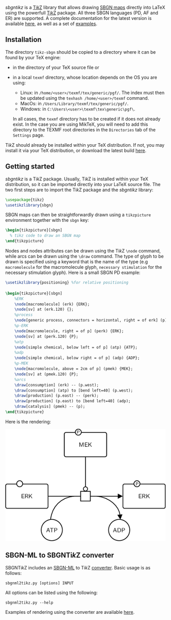 *sbgntikz* is a [Ti*k*Z](https://en.wikibooks.org/wiki/LaTeX/PGF/TikZ) library that allows drawing [SBGN maps](http://www.sbgn.org) directly into LaTeX using the powerfull [Ti*k*Z](https://en.wikibooks.org/wiki/LaTeX/PGF/TikZ) package.
All three SBGN languages (PD, AF and ER) are supported.
A complete documentation for the latest version is available [here](https://github.com/Adrienrougny/sbgntikz/blob/master/documentation/v1.1/sbgntikz_v1_1.pdf), as well as a set of [examples](https://github.com/Adrienrougny/sbgntikz/tree/master/examples).

## Installation

The directory `tikz-sbgn` should be copied to a directory where it can be found by your TeX engine:
* in the directory of your TeX source file or
* in a local `texmf` directory, whose location depends on the OS you are using:
  * Linux: in `/home/<user>/texmf/tex/generic/pgf/`. The index must then be updated using the `texhash /home/<user>/texmf` command.
  * MacOs: in `/Users/Library/texmf/tex/generic/pgf/`.
  * Windows: in `C:\Users\<user>\texmf\tex\generic\pgf\`.
  
  In all cases, the `texmf` directory has to be created if it does not already exist. In the case you are using MikTeX, you will need to add this directory to the TEXMF root directories in the `Directories` tab of the `Settings` page. 

Ti*k*Z should already be installed within your TeX distribution.
If not, you may install it via your TeX distribution, or download the latest build [here](http://www.texample.net/tikz/builds/).

## Getting started

*sbgntikz* is a Ti*k*Z package.
Usually, Ti*k*Z is installed within your TeX distribution, so it can be imported directly into your LaTeX source file.
The two first steps are to import the Ti*k*Z package and the *sbgntikz* library:

```tex
\usepackage{tikz}
\usetikzlibrary{sbgn}
```
SBGN maps can then be straightforwardly drawn using a `tikzpicture` environment together with the `sbgn` key:

```tex
\begin{tikzpicture}[sbgn]
  % tikz code to draw an SBGN map
\end{tikzpicture}
```

Nodes and nodes attributes can be drawn using the Ti*k*Z `\node` command, while arcs can be drawn using the `\draw` command.
The type of glyph to be drawn is specified using a keyword that is the name of the type (e.g `macromolecule` for the macromolecule glyph, `necessary stimulation` for the necessary stimulation glyph).
Here is a small SBGN PD example:

```tex
\usetikzlibrary{positioning} %for relative positioning

\begin{tikzpicture}[sbgn]
    %ERK
    \node[macromolecule] (erk) {ERK};
    \node[sv] at (erk.120) {};
    %process
    \node[generic process, connectors = horizontal, right = of erk] (p) {};
    %p-ERK
    \node[macromolecule, right = of p] (perk) {ERK};
    \node[sv] at (perk.120) {P};
    %atp
    \node[simple chemical, below left = of p] (atp) {ATP};
    %adp
    \node[simple chemical, below right = of p] (adp) {ADP};
    %p-MEK
    \node[macromolecule, above = 2cm of p] (pmek) {MEK};
    \node[sv] at (pmek.120) {P};
    %arcs
    \draw[consumption] (erk) -- (p.west);
    \draw[consumption] (atp) to [bend left=40] (p.west);
    \draw[production] (p.east) -- (perk);
    \draw[production] (p.east) to [bend left=40] (adp);
    \draw[catalysis] (pmek) -- (p);
\end{tikzpicture}
```

Here is the rendering:

![alt text](https://github.com/Adrienrougny/sbgntikz/blob/master/example.png)

## SBGN-ML to SBGNTi*k*Z converter

SBGNTi*k*Z includes an [SBGN-ML](https://github.com/sbgn/sbgn/wiki/SBGN_ML) to Ti*k*Z [converter](https://github.com/Adrienrougny/sbgntikz/tree/master/converter).
Basic usage is as follows:

```shell
sbgnml2tikz.py [options] INPUT
```

All options can be listed using the following:

```shell
sbgnml2tikz.py --help
```
Examples of rendering using the converter are available [here](https://github.com/Adrienrougny/sbgntikz/tree/master/converter/examples/).
